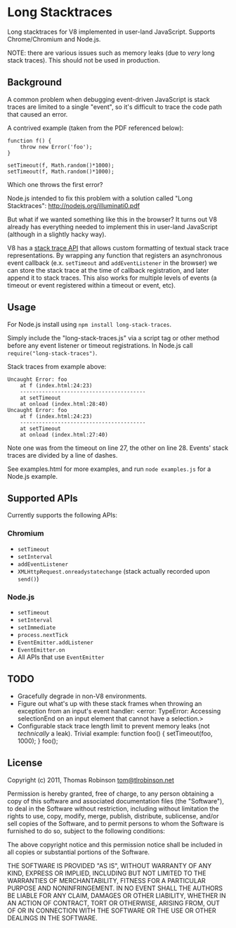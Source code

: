 Long Stacktraces
================

Long stacktraces for V8 implemented in user-land JavaScript. Supports Chrome/Chromium and Node.js.

NOTE: there are various issues such as memory leaks (due to *very* long stack traces). This should not be used in production.

Background
----------

A common problem when debugging event-driven JavaScript is stack traces are limited to a single "event", so it's difficult to trace the code path that caused an error.

A contrived example (taken from the PDF referenced below):

    function f() {
        throw new Error('foo');
    }

    setTimeout(f, Math.random()*1000);
    setTimeout(f, Math.random()*1000);

Which one throws the first error?

Node.js intended to fix this problem with a solution called "Long Stacktraces": http://nodejs.org/illuminati0.pdf

But what if we wanted something like this in the browser? It turns out V8 already has everything needed to implement this in user-land JavaScript (although in a slightly hacky way).

V8 has a [stack trace API](http://code.google.com/p/v8/wiki/JavaScriptStackTraceApi) that allows custom formatting of textual stack trace representations. By wrapping any function that registers an asynchronous event callback (e.x. `setTimeout` and `addEventListener` in the browser) we can store the stack trace at the time of callback registration, and later append it to stack traces. This also works for multiple levels of events (a timeout or event registered within a timeout or event, etc).

Usage
-----

For Node.js install using `npm install long-stack-traces`.

Simply include the "long-stack-traces.js" via a script tag or other method before any event listener or timeout registrations. In Node.js call `require("long-stack-traces")`.

Stack traces from example above:

    Uncaught Error: foo
        at f (index.html:24:23)
        ----------------------------------------
        at setTimeout
        at onload (index.html:28:40)
    Uncaught Error: foo
        at f (index.html:24:23)
        ----------------------------------------
        at setTimeout
        at onload (index.html:27:40)

Note one was from the timeout on line 27, the other on line 28. Events' stack traces are divided by a line of dashes.

See examples.html for more examples, and run `node examples.js` for a Node.js example.

Supported APIs
--------------

Currently supports the following APIs:

### Chromium ###
* `setTimeout`
* `setInterval`
* `addEventListener`
* `XMLHttpRequest.onreadystatechange` (stack actually recorded upon `send()`)

### Node.js ###
* `setTimeout`
* `setInterval`
* `setImmediate`
* `process.nextTick`
* `EventEmitter.addListener`
* `EventEmitter.on`
* All APIs that use `EventEmitter`

TODO
----

* Gracefully degrade in non-V8 environments.
* Figure out what's up with these stack frames when throwing an exception from an input's event handler:
    <error: TypeError: Accessing selectionEnd on an input element that cannot have a selection.>
* Configurable stack trace length limit to prevent memory leaks (not _technically_ a leak). Trivial example:
    function foo() {
        setTimeout(foo, 1000);
    }
    foo();

License
-------

Copyright (c) 2011, Thomas Robinson <tom@tlrobinson.net>

Permission is hereby granted, free of charge, to any person obtaining a copy of this software and associated documentation files (the "Software"), to deal in the Software without restriction, including without limitation the rights to use, copy, modify, merge, publish, distribute, sublicense, and/or sell copies of the Software, and to permit persons to whom the Software is furnished to do so, subject to the following conditions:

The above copyright notice and this permission notice shall be included in all copies or substantial portions of the Software.

THE SOFTWARE IS PROVIDED "AS IS", WITHOUT WARRANTY OF ANY KIND, EXPRESS OR IMPLIED, INCLUDING BUT NOT LIMITED TO THE WARRANTIES OF MERCHANTABILITY, FITNESS FOR A PARTICULAR PURPOSE AND NONINFRINGEMENT. IN NO EVENT SHALL THE AUTHORS BE LIABLE FOR ANY CLAIM, DAMAGES OR OTHER LIABILITY, WHETHER IN AN ACTION OF CONTRACT, TORT OR OTHERWISE, ARISING FROM, OUT OF OR IN CONNECTION WITH THE SOFTWARE OR THE USE OR OTHER DEALINGS IN THE SOFTWARE.
